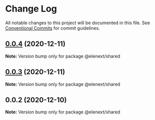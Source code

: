 # Change Log

All notable changes to this project will be documented in this file.
See [Conventional Commits](https://conventionalcommits.org) for commit guidelines.

## [0.0.4](https://github.com/JasKang/elenext/compare/@elenext/shared@0.0.3...@elenext/shared@0.0.4) (2020-12-11)

**Note:** Version bump only for package @elenext/shared





## [0.0.3](https://github.com/JasKang/elenext/compare/@elenext/shared@0.0.2...@elenext/shared@0.0.3) (2020-12-11)

**Note:** Version bump only for package @elenext/shared





## 0.0.2 (2020-12-10)

**Note:** Version bump only for package @elenext/shared
